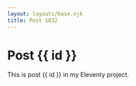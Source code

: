 ```yaml
---
layout: layouts/base.njk
title: Post 1832
---
```


# Post {{ id }}

This is post {{ id }} in my Eleventy project.
